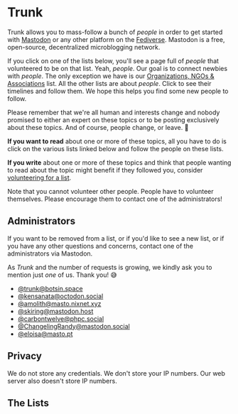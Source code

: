 # Trunk

Trunk allows you to mass-follow a bunch of *people* in order to get
started with [Mastodon](https://joinmastodon.org/) or any other
platform on the [Fediverse](https://en.wikipedia.org/wiki/Fediverse).
Mastodon is a free, open-source, decentralized microblogging network.

If you click on one of the lists below, you'll see a page full of
*people* that volunteered to be on that list. Yeah, *people*. Our
goal is to connect newbies with *people*. The only exception we have
is our [Organizations, NGOs & Associations](https://communitywiki.org/trunk/grab/Organisations,%20NGOs%20&%20Associations) list. All the other lists are about
*people*. Click to see their timelines and follow them. We hope this
helps you find some new people to follow.

Please remember that we're all
human and interests change and nobody promised to either an expert on
these topics or to be posting exclusively about these topics. And of
course, people change, or leave. 🙂

**If you want to read** about one or more of these topics, all you
have to do is click on the various lists linked below and follow the
people on these lists.

**If you write** about one or more of these topics and think that
people wanting to read about the topic might benefit if they followed
you, consider [volunteering for a list](/trunk/request).

Note that you cannot volunteer other people. People have to volunteer
themselves. Please encourage them to contact one of the
administrators!

## Administrators

If you want to be removed from a list, or if you'd like to see a new
list, or if you have any other questions and concerns, contact one of
the administrators via Mastodon.

As *Trunk* and the number of requests is growing, we kindly
ask you to mention just *one* of us. Thank you! 😅

- [@trunk@botsin.space](https://botsin.space/@trunk)
- [@kensanata@octodon.social](https://octodon.social/@kensanata)
- [@amolith@masto.nixnet.xyz](https://masto.nixnet.xyz/@amolith)
- [@skiring@mastodon.host](https://mastodon.host/@skiring)
- [@carbontwelve@phpc.social](https://phpc.social/@carbontwelve)
- [@ChangelingRandy@mastodon.social](https://mastodon.social/@ChangelingRandy)
- [@eloisa@masto.pt](https://masto.pt/@eloisa)

## Privacy

We do not store any credentials. We don't store your IP numbers.
Our web server also doesn't store IP numbers.

## The Lists

